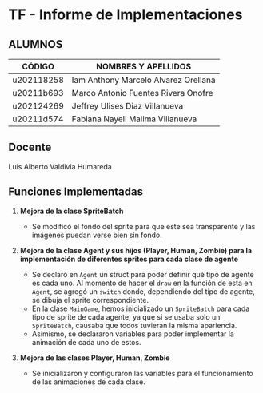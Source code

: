 # TF - Informe de Implementaciones

## ALUMNOS

| CÓDIGO     | NOMBRES Y APELLIDOS                      |
|------------|------------------------------------------|
| u202118258 | Iam Anthony Marcelo Alvarez Orellana     |
| u20211b693 | Marco Antonio Fuentes Rivera Onofre      |
| u202124269 | Jeffrey Ulises Diaz Villanueva           |
| u20211d574 | Fabiana Nayeli Mallma Villanueva         | 

## Docente
Luis Alberto Valdivia Humareda

## Funciones Implementadas

1. **Mejora de la clase SpriteBatch**
   - Se modificó el fondo del sprite para que este sea transparente y las imágenes puedan verse bien sin fondo.

2. **Mejora de la clase Agent y sus hijos (Player, Human, Zombie) para la implementación de diferentes sprites para cada clase de agente**
   - Se declaró en `Agent` un struct para poder definir qué tipo de agente es cada uno. Al momento de hacer el `draw` en la función de esta en `Agent`, se agregó un `switch` donde, dependiendo del tipo de agente, se dibuja el sprite correspondiente.
   - En la clase `MainGame`, hemos inicializado un `SpriteBatch` para cada tipo de sprite de cada agente, ya que si se usaba solo un `SpriteBatch`, causaba que todos tuvieran la misma apariencia.
   - Asimismo, se declararon variables para poder implementar la animación de cada uno de estos.

3. **Mejora de las clases Player, Human, Zombie**
   - Se inicializaron y configuraron las variables para el funcionamiento de las animaciones de cada clase.
